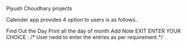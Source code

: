 Piyush Choudhary projects

Calender app provides 4 option to users is as follows..

Find Out the Day
Print all the day of month
Add Note
EXIT ENTER YOUR CHOICE :
/* User nedd to enter the entries as per requirement.*/
